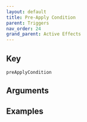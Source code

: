 ```yaml
---
layout: default
title: Pre-Apply Condition
parent: Triggers
nav_order: 24
grand_parent: Active Effects
---
```

## Key

`preApplyCondition`

## Arguments 

## Examples

